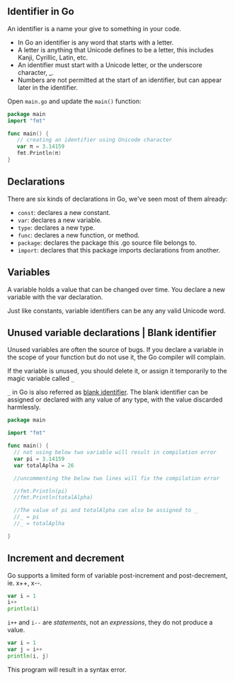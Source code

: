 ## Identifier in Go

An identifier is a name your give to something in your code.

- In Go an identifier is any word that starts with a letter.
- A letter is anything that Unicode defines to be a letter, this includes Kanji, Cyrillic, Latin, etc.
- An identifier must start with a Unicode letter, or the underscore character, _.
- Numbers are not permitted at the start of an identifier, but can appear later in the identifier.

Open `main.go` and update the `main()` function:
```go
package main
import "fmt"

func main() {
   // creating an identifier using Unicode character
   var π = 3.14159
   fmt.Println(π)
}
```

## Declarations
There are six kinds of declarations in Go, we've seen most of them already:

- `const`: declares a new constant.
- `var`: declares a new variable.
- `type`: declares a new type.
- `func`: declares a new function, or method.
- `package`: declares the package this .go source file belongs to.
- `import`: declares that this package imports declarations from another.

## Variables
A variable holds a value that can be changed over time. You declare a new variable with the var declaration.

Just like constants, variable identifiers can be any any valid Unicode word.

## Unused variable declarations | Blank identifier
Unused variables are often the source of bugs. If you declare a variable in the scope of
your function but do not use it, the Go compiler will complain.

If the variable is unused, you should delete it, or assign it temporarily to the magic variable
called `_`

`_` in Go is also referred as [blank identifier](https://go.dev/doc/effective_go#blank). The blank identifier can be assigned or declared with any value of any type, with the value discarded harmlessly.

```go
package main

import "fmt"

func main() {
  // not using below two variable will result in compilation error
  var pi = 3.14159
  var totalAplha = 26

  //uncommenting the below two lines will fix the compilation error

  //fmt.Println(pi)
  //fmt.Println(totalAlpha)

  //The value of pi and totalAlpha can also be assigned to _
  //_ = pi
  //_ = totalAplha

}

```

## Increment and decrement

Go supports a limited form of variable post-increment and post-decrement, ie. x++, x--.

```go
var i = 1
i++
println(i)
```

`i++` and `i--` are *statements*, not an *expressions*, they do not produce a value.

```go
var i = 1
var j = i++
println(i, j)
```
This program will result in a syntax error.